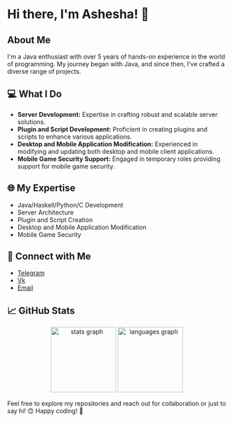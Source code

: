 # Hi there, I'm Ashesha! 👋

## About Me

I'm a Java enthusiast with over 5 years of hands-on experience in the world of programming. My journey began with Java, and since then, I've crafted a diverse range of projects.

## 💻 What I Do

- **Server Development:** Expertise in crafting robust and scalable server solutions.
- **Plugin and Script Development:** Proficient in creating plugins and scripts to enhance various applications.
- **Desktop and Mobile Application Modification:** Experienced in modifying and updating both desktop and mobile client applications.
- **Mobile Game Security Support:** Engaged in temporary roles providing support for mobile game security.

## 🌐 My Expertise

- Java/Haskell/Python/C Development
- Server Architecture
- Plugin and Script Creation
- Desktop and Mobile Application Modification
- Mobile Game Security

## 🔗 Connect with Me

- [Telegram](https://t.me/mcashesha) 
- [Vk](https://vk.com/mcashesha)
- [Email](mcashesha@mail.ru)

## 📈 GitHub Stats
<div align="center">
  <img src="https://github-readme-stats.vercel.app/api?username=McAshesha&show_icons=true&theme=radical" height="150" alt="stats graph"  />
  <img src="https://github-readme-stats.vercel.app/api/top-langs/?username=McAshesha&layout=compact&theme=radical" height="150" alt="languages graph"  />
</div>

Feel free to explore my repositories and reach out for collaboration or just to say hi! 😊
Happy coding! 🚀
